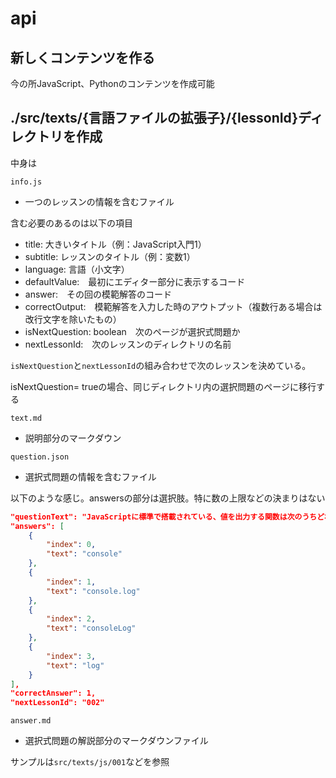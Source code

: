 # api

## 新しくコンテンツを作る

今の所JavaScript、Pythonのコンテンツを作成可能

## ./src/texts/{言語ファイルの拡張子}/{lessonId}ディレクトリを作成

中身は

`info.js`

- 一つのレッスンの情報を含むファイル

含む必要のあるのは以下の項目

- title: 大きいタイトル（例：JavaScript入門1）
- subtitle: レッスンのタイトル（例：変数1）
- language: 言語（小文字）
- defaultValue:　最初にエディター部分に表示するコード
- answer:　その回の模範解答のコード
- correctOutput:　模範解答を入力した時のアウトプット（複数行ある場合は改行文字を除いたもの）
- isNextQuestion: boolean　次のページが選択式問題か
- nextLessonId:　次のレッスンのディレクトリの名前

`isNextQuestion`と`nextLessonId`の組み合わせで次のレッスンを決めている。

isNextQuestion= trueの場合、同じディレクトリ内の選択問題のページに移行する

`text.md`

- 説明部分のマークダウン

`question.json`

- 選択式問題の情報を含むファイル

以下のような感じ。answersの部分は選択肢。特に数の上限などの決まりはない

```json
"questionText": "JavaScriptに標準で搭載されている、値を出力する関数は次のうちどれですか?",
"answers": [
    {
        "index": 0,
        "text": "console"
    },
    {
        "index": 1,
        "text": "console.log"
    },
    {
        "index": 2,
        "text": "consoleLog"
    },
    {
        "index": 3,
        "text": "log"
    }
],
"correctAnswer": 1,
"nextLessonId": "002"
```

`answer.md`

- 選択式問題の解説部分のマークダウンファイル

サンプルは`src/texts/js/001`などを参照

